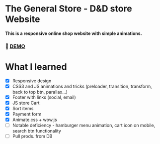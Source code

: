 # The General Store - D&D store Website
#### This is a responsive online shop website with simple animations.

### :rocket: [DEMO](https://thegeneralstore.netlify.com/)

# What I learned

 * [x] Responsive design
 * [x] CSS3 and JS animations and tricks (preloader, transition, transform, back to top btn, parallax...)
 * [x] Footer with links (social, email)
 * [x] JS store Cart
 * [x] Sort items
 * [x] Payment form
 * [x] Animate.css + wow.js
 * [ ] Notable deficiency - hamburger menu animation, cart icon on mobile, search btn functionality
 * [ ] Pull prods. from DB
